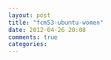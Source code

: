 ```yaml
---
layout: post
title: "fcm53-ubuntu-women"
date: 2012-04-26 20:08
comments: true
categories: 
---
```

